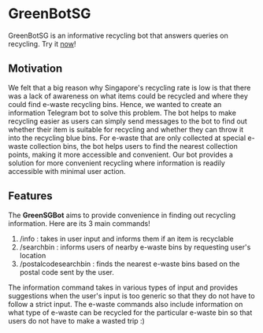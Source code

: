 # GreenBotSG

GreenBotSG is an informative recycling bot that answers queries on recycling. Try it [now](https://t.me/green_sg_bot)!

## Motivation
We felt that a big reason why Singapore's recycling rate is low is that there was a lack of awareness on what items could be recycled and where they could find e-waste recycling bins. Hence, we wanted to create an information Telegram bot to solve this problem. The bot helps to make recycling easier as users can simply send messages to the bot to find out whether their item is suitable for recycling and whether they can throw it into the recycling blue bins. For e-waste that are only collected at special e-waste collection bins, the bot helps users to find the nearest collection points, making it more accessible and convenient. Our bot provides a solution for more convenient recycling where information is readily accessible with minimal user action.

## Features
The **GreenSGBot** aims to provide convenience in finding out recycling information. Here are its 3 main commands!
1. /info : takes in user input and informs them if an item is recyclable
2. /searchbin : informs users of nearby e-waste bins by requesting user's location 
3. /postalcodesearchbin : finds the nearest e-waste bins based on the postal code sent by the user. 

The information command takes in various types of input and provides suggestions when the user's input is too generic so that they do not have to follow a strict input. The e-waste commands also include information on what type of e-waste can be recycled for the particular e-waste bin so that users do not have to make a wasted trip :) 
